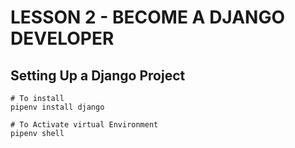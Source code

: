 # LESSON 2 - BECOME A DJANGO DEVELOPER

## Setting Up a Django Project

```shell
# To install
pipenv install django

# To Activate virtual Environment
pipenv shell
```
